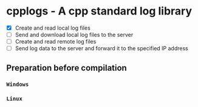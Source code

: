 # cpplogs - A cpp standard log library
- [X] Create and read local log files
- [ ] Send and download local log files to the server
- [ ] Create and read remote log files
- [ ] Send log data to the server and forward it to the specified IP address
## Preparation before compilation
### `Windows`
### `Linux`